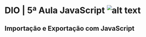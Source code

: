 # DIO | 5ª Aula JavaScript ![alt text](https://i.imgur.com/Y9owhBX.png, 'it works like magic')
## Importação e Exportação com JavaScript
